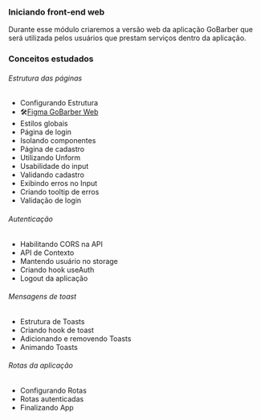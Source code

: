 ### Iniciando front-end web

Durante esse módulo criaremos a versão web da aplicação GoBarber que será utilizada pelos usuários que prestam serviços dentro da aplicação.

### Conceitos estudados

###### Estrutura das páginas

- Configurando Estrutura
- 🛠[Figma GoBarber Web](https://www.figma.com/file/BXCihtXXh9p37lGsENV614/GoBarber?node-id=34%3A1180)
- Estilos globais
- Página de login
- Isolando componentes
- Página de cadastro
- Utilizando Unform
- Usabilidade do input
- Validando cadastro
- Exibindo erros no Input
- Criando tooltip de erros
- Validação de login

###### Autenticação

- Habilitando CORS na API
- API de Contexto
- Mantendo usuário no storage
- Criando hook useAuth
- Logout da aplicação

###### Mensagens de toast

- Estrutura de Toasts
- Criando hook de toast
- Adicionando e removendo Toasts
- Animando Toasts

###### Rotas da aplicação

- Configurando Rotas
- Rotas autenticadas
- Finalizando App
